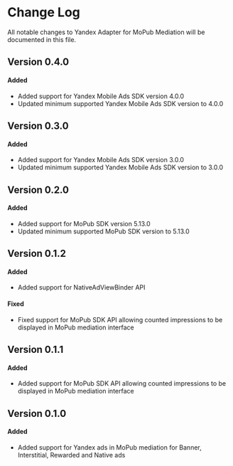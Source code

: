 # Change Log
All notable changes to Yandex Adapter for MoPub Mediation will be documented in this file.

## Version 0.4.0

#### Added
* Added support for Yandex Mobile Ads SDK version 4.0.0
* Updated minimum supported Yandex Mobile Ads SDK version to 4.0.0

## Version 0.3.0

#### Added
* Added support for Yandex Mobile Ads SDK version 3.0.0
* Updated minimum supported Yandex Mobile Ads SDK version to 3.0.0

## Version 0.2.0

#### Added
* Added support for MoPub SDK version 5.13.0
* Updated minimum supported MoPub SDK version to 5.13.0

## Version 0.1.2

#### Added
* Added support for NativeAdViewBinder API

#### Fixed
* Fixed support for MoPub SDK API allowing counted impressions to be displayed in MoPub mediation interface

## Version 0.1.1

#### Added
* Added support for MoPub SDK API allowing counted impressions to be displayed in MoPub mediation interface

## Version 0.1.0

#### Added
* Added support for Yandex ads in MoPub mediation for Banner, Interstitial, Rewarded and Native ads
